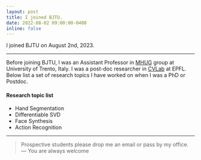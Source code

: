 ```yaml
---
layout: post
title: I joined BJTU.
date: 2022-08-02 09:00:00-0400
inline: false
---
```


I joined BJTU on August 2nd, 2023.

***
Before joining BJTU, I was an Assistant Professor in <a href="http://mhug.disi.unitn.it/#/people">MHUG</a> group at University of Trento, Italy. 
I was a post-doc researcher in <a href="https://www.epfl.ch/labs/cvlab/">CVLab</a> at EPFL. Below list a set of research topics I have worked on when I was a PhD or Postdoc.

#### Research topic list
<ul>
    <li>Hand Segmentation</li>
    <li>Differentiable SVD</li>
    <li>Face Synthesis</li>
    <li>Action Recognition</li>
</ul>

***

> Prospective students please drop me an email or pass by my office.
> — You are always welcome
